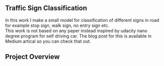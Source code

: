 <h2> Traffic Sign Classification </h2>
In this work I make a small model for classification of different signs in road for example stop sign, walk sign, no entry sign etc.<br/>
This work is not based on any paper instead inspired by udacity nano degree program for self driving car. The blog post for this is available in Medium artical so you can check that out. 
<h2> Project Overview </h2>



